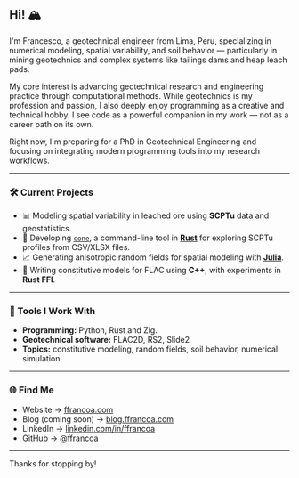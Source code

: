 ## Hi! 🏔️

I'm Francesco, a geotechnical engineer from Lima, Peru, specializing in numerical modeling, spatial variability, and soil behavior — particularly in mining geotechnics and complex systems like tailings dams and heap leach pads.

My core interest is advancing geotechnical research and engineering practice through computational methods. While geotechnics is my profession and passion, I also deeply enjoy programming as a creative and technical hobby. I see code as a powerful companion in my work — not as a career path on its own.

Right now, I'm preparing for a PhD in Geotechnical Engineering and focusing on integrating modern programming tools into my research workflows.

---

### 🛠️ Current Projects

- 📊 Modeling spatial variability in leached ore using **SCPTu** data and geostatistics.
- 🦀 Developing [`cone`](https://github.com/ffrancoa/cone), a command-line tool in [**Rust**](https://www.rust-lang.org/) for exploring SCPTu profiles from CSV/XLSX files.
- 📈 Generating anisotropic random fields for spatial modeling with [**Julia**](https://julialang.org/).
- 🧩 Writing constitutive models for FLAC using **C++**, with experiments in **Rust FFI**.

---

### 🧰 Tools I Work With

- **Programming:** Python, Rust and Zig.
- **Geotechnical software:** FLAC2D, RS2, Slide2
- **Topics:** constitutive modeling, random fields, soil behavior, numerical simulation

---

### 🌐 Find Me

- Website → [ffrancoa.com](https://ffrancoa.com)  
- Blog (coming soon) → [blog.ffrancoa.com](https://blog.ffrancoa.com)  
- LinkedIn → [linkedin.com/in/ffrancoa](https://www.linkedin.com/in/ffrancoa/)  
- GitHub → [@ffrancoa](https://github.com/ffrancoa)  

---

Thanks for stopping by!
